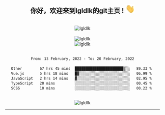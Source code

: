 <div align="center">
<h2> 你好，欢迎来到lgldlk的git主页 ! <img src="https://github.com/lgldlk/lgldlk/blob/main/gifs/Hi.gif" width="30px"></h2>
</div>

<div align="center">
 </br>
 <img src="http://aiitapp.cn:8091/?color=rgba(37,144,118,1)&shadowColor=rgba(12,16,20,1)&fontSize=120&&shadowOffsetX=9&shadowOffsetY=11" height="26px" alt="lgldlk" />
 </br>

   </br>
 <img src="https://github-readme-stats.vercel.app/api?username=lgldlk&show_icons=true&theme=gotham&locale=cn" alt="lgldlk" />
 

</br>

<img  src="http://github-readme-stats.vercel.app/api/top-langs/?username=lgldlk&show_icons=true&theme=gotham&locale=cn&layout=compact" alt="lgldlk"/>  
</br>
</br>

<!--START_SECTION:waka-->
```text
From: 13 February, 2022 - To: 20 February, 2022

Other        67 hrs 45 mins  ██████████████████████▒░░   89.33 % 
Vue.js       5 hrs 18 mins   █▓░░░░░░░░░░░░░░░░░░░░░░░   06.99 % 
JavaScript   2 hrs 14 mins   ▓░░░░░░░░░░░░░░░░░░░░░░░░   02.95 % 
TypeScript   20 mins         ░░░░░░░░░░░░░░░░░░░░░░░░░   00.45 % 
SCSS         10 mins         ░░░░░░░░░░░░░░░░░░░░░░░░░   00.22 % 
```
<!--END_SECTION:waka-->

 </br>
  <img src="https://visitor-badge.glitch.me/badge?page_id=lgldlk" alt="lgldlk" />

---

 

